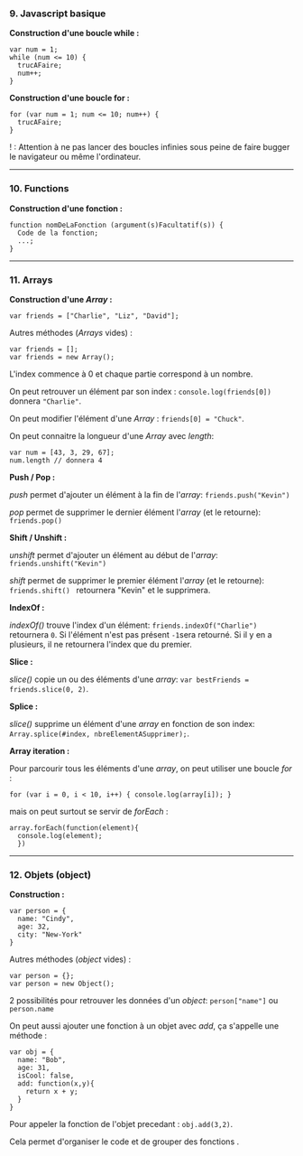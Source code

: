 ### 9. Javascript basique
**Construction d'une boucle while :**
```
var num = 1;
while (num <= 10) {
  trucAFaire;
  num++;
}
```

**Construction d'une boucle for :**
```
for (var num = 1; num <= 10; num++) {
  trucAFaire;
}
```

! : Attention à ne pas lancer des boucles infinies sous peine de faire bugger le navigateur ou même l'ordinateur.

----

### 10. Functions
**Construction d'une fonction :**
```
function nomDeLaFonction (argument(s)Facultatif(s)) {
  Code de la fonction;
  ...;
}
```

----
### 11. Arrays
**Construction d'une _Array_ :**
```
var friends = ["Charlie", "Liz", "David"];
```
Autres méthodes (_Arrays_ vides) :
```
var friends = [];
var friends = new Array();
```
L'index commence à 0 et chaque partie correspond à un nombre.

On peut retrouver un élément par son index : ```console.log(friends[0]) ``` donnera ```"Charlie"```.

On peut modifier l'élément d'une *Array* : ```friends[0] = "Chuck"```.

On peut connaitre la longueur d'une _Array_ avec _length_:
```
var num = [43, 3, 29, 67];
num.length // donnera 4
```  

**Push / Pop :**

_push_ permet d'ajouter un élément à la fin de l'_array_: ```friends.push("Kevin") ```

_pop_ permet de supprimer le dernier élément l'_array_ (et le retourne): ```friends.pop() ```


**Shift / Unshift :**

_unshift_ permet d'ajouter un élément au début de l'_array_: ```friends.unshift("Kevin") ```

_shift_ permet de supprimer le premier élément l'_array_ (et le retourne): ```friends.shift() ``` retournera "Kevin" et le supprimera.

**IndexOf :**

_indexOf()_ trouve l'index d'un élément: ```friends.indexOf("Charlie")``` retournera ```0```. Si l'élément n'est pas présent ```-1```sera retourné. Si il y en a plusieurs, il ne retournera l'index que du premier.

**Slice :**

_slice()_ copie un ou des éléments d'une _array_: ```var bestFriends = friends.slice(0, 2)```.

**Splice :**

_slice()_ supprime un élément d'une _array_ en fonction de son index: ```Array.splice(#index, nbreElementASupprimer);```.

**Array iteration :**

Pour parcourir tous les éléments d'une _array_, on peut utiliser une boucle _for_ :
```
for (var i = 0, i < 10, i++) { console.log(array[i]); }
```
mais on peut surtout se servir de _forEach_ :
```
array.forEach(function(element){
  console.log(element);
  })
```

----
### 12. Objets (object)
**Construction :**
```
var person = {
  name: "Cindy",
  age: 32,
  city: "New-York"
}
```

Autres méthodes (_object_ vides) :
```
var person = {};
var person = new Object();
```

2 possibilités pour retrouver les données d'un _object_: ```person["name"]``` ou ```person.name```

On peut aussi ajouter une fonction à un objet avec _add_, ça s'appelle une méthode :
```
var obj = {
  name: "Bob",
  age: 31,
  isCool: false,
  add: function(x,y){
    return x + y;
  }
}
```
Pour appeler la fonction de l'objet precedant : ```obj.add(3,2)```.

Cela permet  d'organiser le code et de grouper des fonctions .

